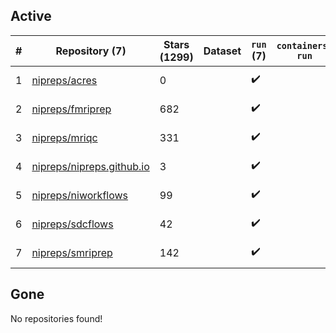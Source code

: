## Active
| # | Repository (7) | Stars (1299) | Dataset | `run` (7) | `containers-run` | Last Modified |
| --- | --- | --- | --- | --- | --- | --- |
| 1 | [nipreps/acres](https://github.com/nipreps/acres) | 0 |  | :heavy_check_mark: |  | 2025-06-18 11:37:23+00:00 |
| 2 | [nipreps/fmriprep](https://github.com/nipreps/fmriprep) | 682 |  | :heavy_check_mark: |  | 2025-07-01 18:25:42+00:00 |
| 3 | [nipreps/mriqc](https://github.com/nipreps/mriqc) | 331 |  | :heavy_check_mark: |  | 2025-06-04 12:23:07+00:00 |
| 4 | [nipreps/nipreps.github.io](https://github.com/nipreps/nipreps.github.io) | 3 |  | :heavy_check_mark: |  | 2025-07-14 03:04:37+00:00 |
| 5 | [nipreps/niworkflows](https://github.com/nipreps/niworkflows) | 99 |  | :heavy_check_mark: |  | 2025-07-06 18:14:32+00:00 |
| 6 | [nipreps/sdcflows](https://github.com/nipreps/sdcflows) | 42 |  | :heavy_check_mark: |  | 2025-06-19 15:50:47+00:00 |
| 7 | [nipreps/smriprep](https://github.com/nipreps/smriprep) | 142 |  | :heavy_check_mark: |  | 2025-06-11 00:33:34+00:00 |

## Gone
No repositories found!
